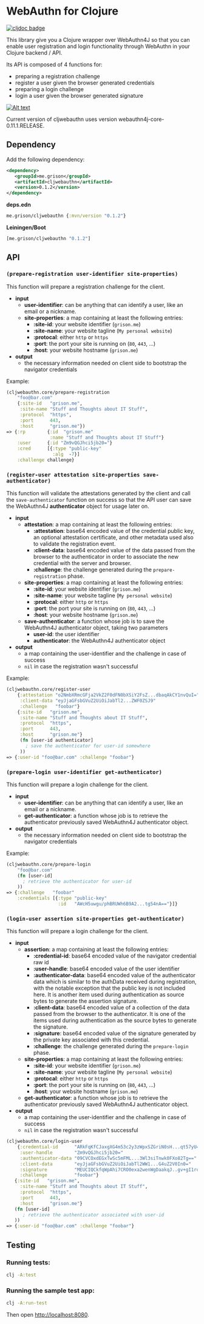 # WebAuthn for Clojure

[![cljdoc badge](https://cljdoc.org/badge/me.grison/cljwebauthn)](https://cljdoc.org/d/me.grison/cljwebauthn/CURRENT)

This library give you a Clojure wrapper over WebAuthn4J so that you can enable user registration and login functionality through WebAuthn in your Clojure backend / API.

Its API is composed of 4 functions for:

- preparing a registration challenge
- register a user given the browser generated credentials
- preparing a login challenge
- login a user given the browser generated signature

[![Alt text](https://img.youtube.com/vi/Q_2O13_yST4/0.jpg)](https://www.youtube.com/watch?v=Q_2O13_yST4)

Current version of cljwebauthn uses version webauthn4j-core-0.11.1.RELEASE.

## Dependency

Add the following dependency:

```xml
<dependency>
   <groupId>me.grison</groupId>
   <artifactId>cljwebauthn</artifactId>
   <version>0.1.2</version>
</dependency>
```

**deps.edn**
```clojure
me.grison/cljwebauthn {:mvn/version "0.1.2"}
```

**Leiningen/Boot**
```clojure
[me.grison/cljwebauthn "0.1.2"]
```

## API

### `(prepare-registration user-identifier site-properties)`

This function will prepare a registration challenge for the client.

- **input** 
  - **user-identifier**: can be anything that can identify a user, like an email or a nickname.
  - **site-properties**: a map containing at least the following entries:
    - **:site-id**: your website identifier (`grison.me`)
    - **:site-name**: your website tagline (`My personal website`)
    - **:protocal**: either `http` or `https`
    - **:port**: the port your site is running on (`80`, `443`, ...)
    - **:host**: your website hostname (`grison.me`)
- **output**
    - the necessary information needed on client side to bootstrap the navigator credentials

Example:
```clojure
(cljwebauthn.core/prepare-registration 
    "foo@bar.com" 
    {:site-id   "grison.me",
     :site-name "Stuff and Thoughts about IT Stuff",
     :protocol  "https",
     :port      443,
     :host      "grison.me"})
=> {:rp        {:id  "grison.me"
                :name "Stuff and Thoughts about IT Stuff"}
    :user      {:id "Zm9vQGJhci5jb20="}
    :cred      [{:type "public-key"
                 :alg  -7}]
    :challenge challenge}
```



### `(register-user attestation site-properties save-authenticator)`

This function will validate the attestations generated by the client and call the `save-authenticator` function on success so that the API user can save the WebAuthn4J **authenticator** object for usage later on.

- **input** 
  - **attestation**: a map containing at least the following entries:
    - **:attestation**: base64 encoded value of the credential public key, an optional attestation certificate, and other metadata used also to validate the registration event. 
    - **:client-data**: base64 encoded value of the data passed from the browser to the authenticator in order to associate the new credential with the server and browser.
    - **:challenge**: the challenge generated during the `prepare-registration` phase.
  - **site-properties**: a map containing at least the following entries:
    - **:site-id**: your website identifier (`grison.me`)
    - **:site-name**: your website tagline (`My personal website`)
    - **:protocal**: either `http` or `https`
    - **:port**: the port your site is running on (`80`, `443`, ...)
    - **:host**: your website hostname (`grison.me`)
  - **save-authenticator**: a function whose job is to save the WebAuthn4J authenticator object, taking two parameters
    - **user-id**: the user identifier
    - **authenticator**: the WebAuthn4J authenticator object
- **output**
    - a map containing the user-identifier and the challenge in case of success
    - `nil` in case the registration wasn't successful

Example:
```clojure
(cljwebauthn.core/register-user 
    {:attestation "o2NmbXRmcGFja2VkZ2F0dFN0bXSiY2FsZ...dbaqAkCY1nvQuI="
     :client-data "eyJjaGFsbGVuZ2UiOiJabTl2...ZWF0ZSJ9"
     :challenge   "foobar"}
    {:site-id   "grison.me",
     :site-name "Stuff and Thoughts about IT Stuff",
     :protocol  "https",
     :port      443,
     :host      "grison.me"}
     (fn [user-id authenticator] 
       ; save the authenticator for user-id somewhere
     ))
=> {:user-id "foo@bar.com" :challenge "foobar"} 
```


### `(prepare-login user-identifier get-authenticator)`

This function will prepare a login challenge for the client.

- **input** 
  - **user-identifier**: can be anything that can identify a user, like an email or a nickname.
  - **get-authenticator**: a function whose job is to retrieve the authenticator previously saved WebAuthn4J authenticator object.
- **output**
    - the necessary information needed on client side to bootstrap the navigator credentials

Example:
```clojure
(cljwebauthn.core/prepare-login 
    "foo@bar.com" 
    (fn [user-id]
      ; retrieve the authenticator for user-id
    ))
=> {:challenge   "foobar"
    :credentials [{:type "public-key"
                   :id   "AWcH5uwgu/phBRUWh6B9A2...tg54nA=="}]}
```



### `(login-user assertion site-properties get-authenticator)`

This function will prepare a login challenge for the client.

- **input** 
  - **assertion**: a map containing at least the following entries:
    - **:credential-id**: base64 encoded value of the navigator credential raw id
    - **:user-handle**: base64 encoded value of the user identifier
    - **:authenticator-data**: base64 encoded value of the authenticator data which is similar to the authData received during registration, with the notable exception that the public key is not included here. It is another item used during authentication as source bytes to generate the assertion signature.
    - **:client-data**: base64 encoded value of a collection of the data passed from the browser to the authenticator. It is one of the items used during authentication as the source bytes to generate the signature.
    - **:signature**: base64 encoded value of the signature generated by the private key associated with this credential. 
    - **:challenge**: the challenge generated during the `prepare-login` phase. 
  - **site-properties**: a map containing at least the following entries:
    - **:site-id**: your website identifier (`grison.me`)
    - **:site-name**: your website tagline (`My personal website`)
    - **:protocal**: either `http` or `https`
    - **:port**: the port your site is running on (`80`, `443`, ...)
    - **:host**: your website hostname (`grison.me`)
  - **get-authenticator**: a function whose job is to retrieve the authenticator previously saved WebAuthn4J authenticator object.
- **output**
    - a map containing the user-identifier and the challenge in case of success
    - `nil` in case the registration wasn't successful

```clojure
(cljwebauthn.core/login-user
    {:credential-id      "ARkFqKfCJaxgXG4m53c2y3zWpxSZGriN0sH...qt57yU="
     :user-handle        "Zm9vQGJhci5jb20="
     :authenticator-data "09CVCOxdEGxTwSc5mFML...3Wl3siTnwk0FXo82Tg=="
     :client-data        "eyJjaGFsbGVuZ2UiOiJabTl2WW1...G4uZ2V0In0="
     :signature          "MEUCIQCkfqWpAhi7CRO0exa2wenWgDaakqJ..gv+gI1roY="
     :challenge          "foobar"}
   {:site-id   "grison.me",
     :site-name "Stuff and Thoughts about IT Stuff",
     :protocol  "https",
     :port      443,
     :host      "grison.me"}  
   (fn [user-id] 
      ; retrieve the authenticator associated with user-id
   ))
=> {:user-id "foo@bar.com" :challenge "foobar"} 
```

## Testing

### Running tests:

```bash
clj -A:test
```

### Running the sample test app:

```bash
clj -A:run-test
```

Then open [http://localhost:8080](http://localhost:8080).



